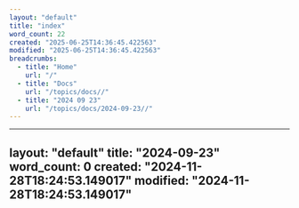 ```yaml
---
layout: "default"
title: "index"
word_count: 22
created: "2025-06-25T14:36:45.422563"
modified: "2025-06-25T14:36:45.422563"
breadcrumbs:
  - title: "Home"
    url: "/"
  - title: "Docs"
    url: "/topics/docs//"
  - title: "2024 09 23"
    url: "/topics/docs/2024-09-23//"
---
```

---
layout: "default"
title: "2024-09-23"
word_count: 0
created: "2024-11-28T18:24:53.149017"
modified: "2024-11-28T18:24:53.149017"
---
